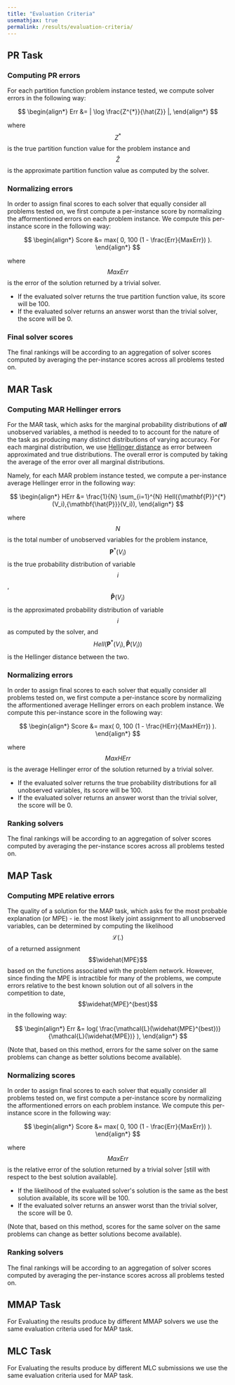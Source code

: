```yaml
---
title: "Evaluation Criteria"
usemathjax: true
permalink: /results/evaluation-criteria/
---
```


## PR Task
### Computing PR errors
For each partition function problem instance tested, we compute solver errors in the following way: <br>

$$ 
\begin{align*}
  Err &= | \log \frac{Z^{*}}{\hat{Z}} |,
\end{align*}
$$

where $$ Z^{*} $$ 
is the true partition function value for the problem instance and $$ \hat{Z} $$ is the approximate partition function value as computed by the solver.

### Normalizing errors
In order to assign final scores to each solver that equally consider all problems tested on, we first compute a per-instance score by normalizing the afformentioned errors on each problem instance.  We compute this per-instance score in the following way: <br>

$$ 
\begin{align*}
  Score &= max( 0,  100 (1 - \frac{Err}{MaxErr}) ).
\end{align*}
$$

where $$ MaxErr $$ 
is the error of the solution returned by a trivial solver.

* If the evaluated solver returns the true partition function value, its score will be 100.
* If the evaluated solver returns an answer worst than the trivial solver, the score will be 0.

### Final solver scores
The final rankings will be according to an aggregation of solver scores computed by averaging the per-instance scores across all problems tested on.

  
## MAR Task

### Computing MAR Hellinger errors
  
For the MAR task, which asks for the marginal probability distributions of ***all*** unobserved variables, a method is needed to to account for the nature of the task as producing many distinct distributions of varying accuracy.  For each marginal distribution, we use [Hellinger distance](https://en.wikipedia.org/wiki/Hellinger_distance) as error between approximated and true distributions.  The overall error is computed by taking the average of the error over all marginal distributions.

Namely, for each MAR problem instance tested, we compute a per-instance average Hellinger error in the following way: <br>

$$ 
\begin{align*}
 HErr &= \frac{1}{N} \sum_{i=1}^{N} Hell({\mathbf{P}}^{*}(V_i),{\mathbf{\hat{P}}}(V_i)),
\end{align*}
$$

where $$N$$ is the total number of unobserved variables for the problem instance, $$\mathbf{P}^{*}(V_i)$$ is the true probability distribution of variable $$i$$, $$\mathbf{\hat{P}}(V_i)$$ is the approximated probability distribution of variable $$i$$ as computed by the solver, and $$Hell({\mathbf{P}}^{*}(V_i),{\mathbf{\hat{P}}}(V_i))$$ is the Hellinger distance between the two. <br>

### Normalizing errors
In order to assign final scores to each solver that equally consider all problems tested on, we first compute a per-instance score by normalizing the afformentioned average Hellinger errors on each problem instance.  We compute this per-instance score in the following way: <br>

$$ 
\begin{align*}
  Score &= max( 0,  100 (1 - \frac{HErr}{MaxHErr}) ).
\end{align*}
$$

where $$ MaxHErr $$ 
is the average Hellinger error of the solution returned by a trivial solver.

* If the evaluated solver returns the true probability distributions for all unobserved variables, its score will be 100.
* If the evaluated solver returns an answer worst than the trivial solver, the score will be 0.

### Ranking solvers
The final rankings will be according to an aggregation of solver scores computed by averaging the per-instance scores across all problems tested on.
    
  
## MAP Task

### Computing MPE relative errors

The quality of a solution for the MAP task, which asks for the most probable explanation (or MPE) - ie. the most likely joint assignment to all unobserved variables, can be determined by computing the likelihood $$\mathcal{L}(.)$$ of a returned assignment $$\widehat{MPE}$$ based on the functions associated with the problem network. However, since finding the MPE is intractible for many of the problems, we compute errors relative to the best known solution out of all solvers in the competition to date, $$\widehat{MPE}^{best}$$ in the following way: <br>

$$ 
\begin{align*}
 Err &= log(  \frac{\mathcal{L}(\widehat{MPE}^{best})}{\mathcal{L}(\widehat{MPE})} ),
\end{align*}
$$

(Note that, based on this method, errors for the same solver on the same problems can change as better solutions become available). <br>

### Normalizing scores
In order to assign final scores to each solver that equally consider all problems tested on, we first compute a per-instance score by normalizing the afformentioned errors on each problem instance.  We compute this per-instance score in the following way: <br>

$$ 
\begin{align*}
  Score &= max( 0,  100 (1 - \frac{Err}{MaxErr}) ).
\end{align*}
$$

where $$ MaxErr $$ 
is the relative error of the solution returned by a trivial solver \[still with respect to the best solution available\].

* If the likelihood of the evaluated solver's solution is the same as the best solution available, its score will be 100.
* If the evaluated solver returns an answer worst than the trivial solver, the score will be 0.

(Note that, based on this method, scores for the same solver on the same problems can change as better solutions become available). <br>

### Ranking solvers
The final rankings will be according to an aggregation of solver scores computed by averaging the per-instance scores across all problems tested on.


## MMAP Task
For Evaluating the results produce by different MMAP solvers we 
use the same evaluation criteria used for MAP task.


## MLC Task
For Evaluating the results produce by different MLC submissions we 
use the same evaluation criteria used for MAP task.
